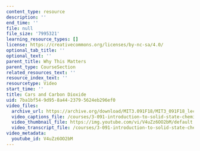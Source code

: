 ```yaml
---
content_type: resource
description: ''
end_time: ''
file: null
file_size: '7995321'
learning_resource_types: []
license: https://creativecommons.org/licenses/by-nc-sa/4.0/
optional_tab_title: ''
optional_text: ''
parent_title: Why This Matters
parent_type: CourseSection
related_resources_text: ''
resource_index_text: ''
resourcetype: Video
start_time: ''
title: Cars and Carbon Dioxide
uid: 7ba1bf54-9d95-8a44-2379-5624eb296ef0
video_files:
  archive_url: https://archive.org/download/MIT3.091F18/MIT3_091F18_lec09_wtm_300k.mp4
  video_captions_file: /courses/3-091-introduction-to-solid-state-chemistry-fall-2018/V4uZz6OO2bM_captions.webvtt
  video_thumbnail_file: https://img.youtube.com/vi/V4uZz6OO2bM/default.jpg
  video_transcript_file: /courses/3-091-introduction-to-solid-state-chemistry-fall-2018/V4uZz6OO2bM_transcript.pdf
video_metadata:
  youtube_id: V4uZz6OO2bM
---
```

